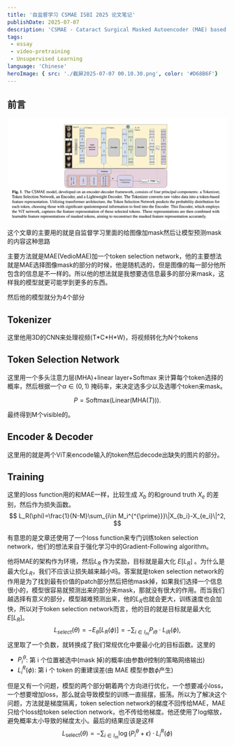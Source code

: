 ```yaml
---
title: '自监督学习 CSMAE ISBI 2025 论文笔记'
publishDate: 2025-07-07
description: 'CSMAE - Cataract Surgical Masked Autoencoder (MAE) based Pre-training'
tags:
 - essay
 - video-pretraining
 - Unsupervised Learning
language: 'Chinese'
heroImage: { src: './截屏2025-07-07 00.10.30.png', color: '#D68B6F'}
---
```


## 前言
![alt text](./截屏2025-07-07%2000.10.30.png)

这个文章的主要用的就是自监督学习里面的给图像加mask然后让模型预测mask的内容这种思路

主要方法就是MAE(VedioMAE)加一个token selection network，他的主要想法就是MAE选择图像mask的部分的时候，他是随机选的，但是图像的每一部分他所包含的信息是不一样的。所以他的想法就是我想要选信息最多的部分来mask，这样我的模型就更可能学到更多的东西。

然后他的模型就分为4个部分

## Tokenizer

这里他用3D的CNN来处理视频(T\*C\*H\*W)，将视频转化为N个tokens

## Token Selection Network

这里用一个多头注意力层(MHA)+linear layer+Softmax 来计算每个token选择的概率，然后根据一个$\alpha \in ( 0, 1)$ 掩码率，来决定选多少以及选哪个token来mask。


$$
P=\mathrm{Softmax}(\mathrm{Linear}(\mathrm{MHA}(T))).
$$

最终得到M个visible的。

## Encoder & Decoder

这里用的就是两个ViT来encode输入的token然后decode出缺失的图片的部分。

## Training

这里的loss function用的和MAE一样，比较生成 $X_b$ 的和ground truth $X_e$ 的差别，然后作为损失函数。
$$
L_R(\phi)=\frac{1}{N-M}\sum_{i\in M_i^{^{\prime}}}\|X_{b_i}-X_{e_i}\|^2,
$$

有意思的是文章还使用了一个loss function来专门训练token selection network，他们的想法来自于强化学习中的Gradient-Following algorithm。

他将MAE的架构作为环境，然后$L_R$ 作为奖励，目标就是最大化 $E[L_R]$ 。为什么是最大化$L_R$，我们不应该让损失越来越小吗。答案就是token selection network的作用是为了找到最有价值的patch部分然后把他mask掉，如果我们选择一个信息很小的，模型很容易就预测出来的部分来mask，那就没有很大的作用。而当我们越选择有意义的部分，模型越难预测出来，他的$L_R$也就会更大，训练速度也会加快，所以对于token selection network而言，他的目的就是目标就是最大化 $E[L_R]$。
$$
L_{select}(\theta)=-E_\theta[L_R(\phi)]=-\sum_{i\in I_m}P_{i\theta}\cdot L_{iR}(\phi),
$$
这里取了一个负数，就转换成了我们常规优化中要最小化的目标函数。这里的
- $P_i^\theta$: 第 i 个位置被选中(mask 掉)的概率(由参数$\theta$控制的策略网络输出)
- $L_i^R(\phi)$: 第 i 个 token 的重建误差(由 MAE 模型参数$\phi$产生)

但是又有一个问题，模型的两个部分朝着两个方向进行优化，一个想要减小loss，一个想要增加loss，那么就会导致模型的训练一直摇摆，振荡。所以为了解决这个问题，方法就是梯度隔离，token selection network的梯度不回传给MAE，MAE只给个loss给token selection network，也不传给他梯度。他还使用了log缩放，避免概率太小导致的梯度太小。最后的结果应该是这样
$$
L_{\mathrm{select}}(\theta)=-\sum_{i\in I_m}\log(P_i^\theta+\epsilon)\cdot L_i^R(\phi)
$$


